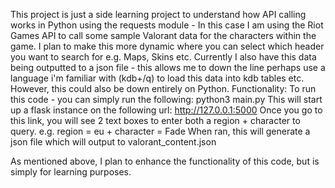 This project is just a side learning project to understand how API calling works in Python using the requests module - In this case I am using the Riot Games API to call some sample Valorant data for the characters within the game.  I plan to make this more dynamic where you can select which header you want to search for e.g. Maps, Skins etc.
Currently I also have this data being outputted to a json file - this allows me to down the line perhaps use a language i'm familiar with (kdb+/q) to load this data into kdb tables etc. However, this could also be down entirely on Python. 
Functionality:
To run this code - you can simply run the following:
python3 main.py
This will start up a flask instance on the following url:
http://127.0.0.1:5000
Once you go to this link, you will see 2 text boxes to enter both a region + character to query.
e.g. region = eu + character = Fade
When ran, this will generate a json file which will output to valorant_content.json

As mentioned above, I plan to enhance the functionality of this code, but is simply for learning purposes.
